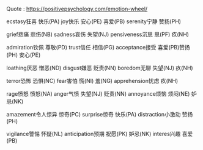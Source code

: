 



Quote : https://positivepsychology.com/emotion-wheel/


ecstasy狂喜 快乐(PA)
joy快乐  安心(PE) 喜爱(PB)
serenity宁静   赞扬(PH)

grief悲痛  悲伤(NB)
sadness哀伤  失望(NJ)
pensiveness沉思  思(PF) 疚(NH)


admiration钦佩  尊敬(PD)
trust信任  相信(PG)
acceptance接受 喜爱(PB)赞扬(PH)  安心(PE)

loathing厌恶  憎恶(ND)
disgust嫌恶 贬责(NN)
boredom无聊 失望(NJ) 疚(NH)


terror恐怖  恐惧(NC)
fear害怕  慌(NI) 羞(NG)
apprehension忧虑  疚(NH)  

rage愤怒  愤怒(NA)
anger气愤 失望(NJ) 贬责(NN)
annoyance烦恼 烦闷(NE) 妒忌(NK)


amazement令人惊异 惊奇(PC)
surprise惊奇  快乐(PA)
distraction小激动 赞扬(PH)

vigilance警惕 怀疑(NL)
anticipation预期 祝愿(PK) 妒忌(NK)
interes兴趣 喜爱(PB)
















